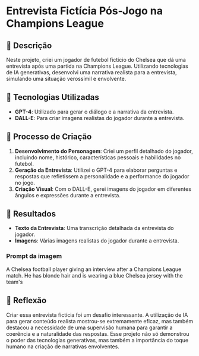 # Entrevista Fictícia Pós-Jogo na Champions League

## 📒 Descrição
Neste projeto, criei um jogador de futebol fictício do Chelsea que dá uma entrevista após uma partida na Champions League. Utilizando tecnologias de IA generativas, desenvolvi uma narrativa realista para a entrevista, simulando uma situação verossímil e envolvente.

## 🤖 Tecnologias Utilizadas
- **GPT-4**: Utilizado para gerar o diálogo e a narrativa da entrevista.
- **DALL-E**: Para criar imagens realistas do jogador durante a entrevista.

## 🧐 Processo de Criação
1. **Desenvolvimento do Personagem**: Criei um perfil detalhado do jogador, incluindo nome, histórico, características pessoais e habilidades no futebol.
2. **Geração da Entrevista**: Utilizei o GPT-4 para elaborar perguntas e respostas que refletissem a personalidade e a performance do jogador no jogo.
3. **Criação Visual**: Com o DALL-E, gerei imagens do jogador em diferentes ângulos e expressões durante a entrevista.

## 🚀 Resultados
- **Texto da Entrevista**: Uma transcrição detalhada da entrevista do jogador.
- **Imagens**: Várias imagens realistas do jogador durante a entrevista.

### Prompt da imagem
A Chelsea football player giving an interview after a Champions League match. He has blonde hair and is wearing a blue Chelsea jersey with the team's

## 💭 Reflexão
Criar essa entrevista fictícia foi um desafio interessante. A utilização de IA para gerar conteúdo realista mostrou-se extremamente eficaz, mas também destacou a necessidade de uma supervisão humana para garantir a coerência e a naturalidade das respostas. Esse projeto não só demonstrou o poder das tecnologias generativas, mas também a importância do toque humano na criação de narrativas envolventes.

